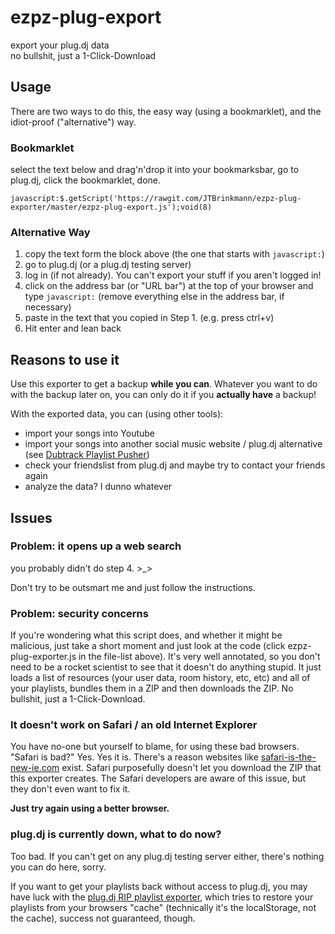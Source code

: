 # ezpz-plug-export          
export your plug.dj data      
no bullshit, just a 1-Click-Download


## Usage
There are two ways to do this, the easy way (using a bookmarklet), and the idiot-proof ("alternative") way.

### Bookmarklet
select the text below and drag'n'drop it into your bookmarksbar, go to plug.dj, click the bookmarklet, done.
```
javascript:$.getScript('https://rawgit.com/JTBrinkmann/ezpz-plug-exporter/master/ezpz-plug-export.js');void(8)
```

### Alternative Way
1. copy the text form the block above (the one that starts with `javascript:`)
2. go to plug.dj (or a plug.dj testing server)
3. log in (if not already). You can't export your stuff if you aren't logged in!
4. click on the address bar (or "URL bar") at the top of your browser and type `javascript:` (remove everything else in the address bar, if necessary)
5. paste in the text that you copied in Step 1. (e.g. press ctrl+v)
6. Hit enter and lean back


## Reasons to use it
Use this exporter to get a backup **while you can**. Whatever you want to do with the backup later on, you can only do it if you **actually have** a backup!

With the exported data, you can (using other tools):
* import your songs into Youtube
* import your songs into another social music website / plug.dj alternative (see [Dubtrack Playlist Pusher](https://github.com/JTBrinkmann/Dubtrack-Playlist-Pusher))
* check your friendslist from plug.dj and maybe try to contact your friends again
* analyze the data? I dunno whatever


## Issues
### Problem: it opens up a web search
you probably didn't do step 4. >_>

Don't try to be outsmart me and just follow the instructions.

### Problem: security concerns
If you're wondering what this script does, and whether it might be malicious, just take a short moment and just look at the code (click ezpz-plug-exporter.js in the file-list above). It's very well annotated, so you don't need to be a rocket scientist to see that it doesn't do anything stupid. It just loads a list of resources (your user data, room history, etc, etc) and all of your playlists, bundles them in a ZIP and then downloads the ZIP. No bullshit, just a 1-Click-Download.

### It doesn't work on Safari / an old Internet Explorer
You have no-one but yourself to blame, for using these bad browsers. "Safari is bad?" Yes. Yes it is. There's a reason websites like [safari-is-the-new-ie.com](https://www.safari-is-the-new-ie.com/) exist. Safari purposefully doesn't let you download the ZIP that this exporter creates. The Safari developers are aware of this issue, but they don't even want to fix it.

**Just try again using a better browser.**

### plug.dj is currently down, what to do now?
Too bad. If you can't get on any plug.dj testing server either, there's nothing you can do here, sorry.

If you want to get your playlists back without access to plug.dj, you may have luck with the [plug.dj RIP playlist exporter](https://p0ne.com/rip-playlist-exporter/), which tries to restore your playlists from your browsers "cache" (technically it's the localStorage, not the cache), success not guaranteed, though.

